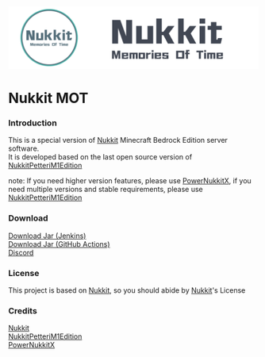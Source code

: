 ![Nukkit-MOT](.github/images/banner.png)  

# Nukkit MOT

### Introduction
This is a special version of [Nukkit](https://github.com/CloudburstMC/Nukkit) Minecraft Bedrock Edition server software.  
It is developed based on the last open source version of [NukkitPetteriM1Edition](https://github.com/PetteriM1/NukkitPetteriM1Edition)

note: If you need higher version features, please use [PowerNukkitX](https://github.com/PowerNukkitX/PowerNukkitX), if you need multiple versions and stable requirements, please use [NukkitPetteriM1Edition](https://github.com/PetteriM1/NukkitPetteriM1Edition)

### Download
[Download Jar (Jenkins)](https://ci.lanink.cn/job/Nukkit-MOT/)  
[Download Jar (GitHub Actions)](https://github.com/MemoriesOfTime/Nukkit-MOT/actions/workflows/maven.yml?query=branch%3Amaster)  
[Discord](https://discord.gg/pJjQDQC)  

### License
This project is based on [Nukkit](https://github.com/CloudburstMC/Nukkit), so you should abide by [Nukkit](https://github.com/CloudburstMC/Nukkit)'s License

### Credits
[Nukkit](https://github.com/CloudburstMC/Nukkit)  
[NukkitPetteriM1Edition](https://github.com/PetteriM1/NukkitPetteriM1Edition)  
[PowerNukkitX](https://github.com/PowerNukkitX/PowerNukkitX)
